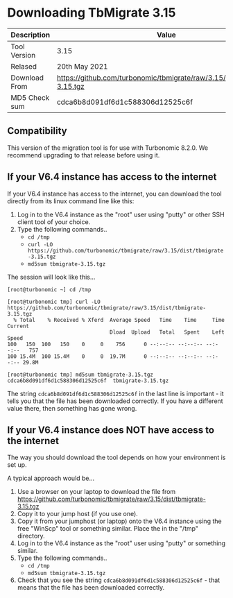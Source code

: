 # Downloading TbMigrate 3.15

| Description | Value |
| ---- | ----- |
| Tool Version | 3.15 |
| Relased | 20th May 2021 |
| Download From | https://github.com/turbonomic/tbmigrate/raw/3.15/dist/tbmigrate-3.15.tgz |
| MD5 Check sum | cdca6b8d091df6d1c588306d12525c6f |

## Compatibility

This version of the migration tool is for use with Turbonomic 8.2.0. We recommend upgrading to that release before using it.


## If your V6.4 instance has access to the internet

If your V6.4 instance has access to the internet, you can download the tool directly from its linux command line like this:

1. Log in to the V6.4 instance as the "root" user using "putty" or other SSH client tool of your choice.
2. Type the following commands..
   * `cd /tmp`
   * `curl -LO https://github.com/turbonomic/tbmigrate/raw/3.15/dist/tbmigrate-3.15.tgz`
   * `md5sum tbmigrate-3.15.tgz`

The session will look like this...

```
[root@turbonomic ~] cd /tmp

[root@turbonomic tmp] curl -LO https://github.com/turbonomic/tbmigrate/raw/3.15/dist/tbmigrate-3.15.tgz
  % Total    % Received % Xferd  Average Speed   Time    Time     Time  Current
                                 Dload  Upload   Total   Spent    Left  Speed
100   150  100   150    0     0    756      0 --:--:-- --:--:-- --:--:--   757
100 15.4M  100 15.4M    0     0  19.7M      0 --:--:-- --:--:-- --:--:-- 29.8M

[root@turbonomic tmp] md5sum tbmigrate-3.15.tgz
cdca6b8d091df6d1c588306d12525c6f  tbmigrate-3.15.tgz
```

The string `cdca6b8d091df6d1c588306d12525c6f` in the last line is important - it tells you that the file has been downloaded correctly. If you have a different value there, then something has gone wrong.

## If your V6.4 instance does NOT have access to the internet

The way you should download the tool depends on how your environment is set up.

A typical approach would be...

1. Use a browser on your laptop to download the file from https://github.com/turbonomic/tbmigrate/raw/3.15/dist/tbmigrate-3.15.tgz 
2. Copy it to your jump host (if you use one).
3. Copy it from your jumphost (or laptop) onto the V6.4 instance using the free "WinScp" tool or something similar. Place the in the "/tmp" directory.
4. Log in to the V6.4 instance as the "root" user using "putty" or something similar.
5. Type the following commands..
   * `cd /tmp`
   * `md5sum tbmigrate-3.15.tgz`
6. Check that you see the string `cdca6b8d091df6d1c588306d12525c6f` - that means that the file has been downloaded correctly.

